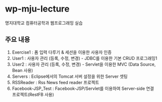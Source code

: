 wp-mju-lecture
==============

명지대학교 컴퓨터공학과 웹프로그래밍 실습


주요 내용
---------

1. Exercise1 : 폼 입력 다루기 & 세션을 이용한 사용자 인증 
1. User1 : 사용자 관리 (등록, 수정, 변경) - JDBC를 이용한 기본 CRUD 프로그래밍1
1. User2 : 사용자 관리 (등록, 수정, 변경) - Servlet을 이용한 MVC (Data Source, Bean 사용)
1. Servers : Eclipse에서의 Tomcat 서버 설정을 위한 Server 셋팅
1. RSSReader : Rss News feed reader 프로젝트
1. Facebook-JSP_Test : Facebook-JSP/Servlet를 이용하여 Server-side 연결 프로젝트(RestFB 사용)